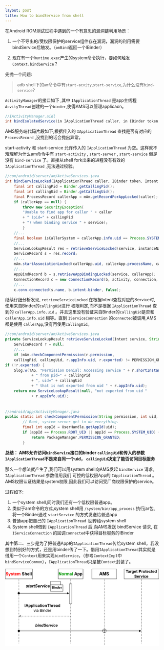 ```yaml
---
layout: post
title: How to bindService from shell
---
```


在Android ROM测试过程中遇到的一个有意思的漏洞链利用场景：

1. 一个不导出的/受权限保护的service组件存在漏洞，漏洞的利用需要bindService后触发。（`onBind`返回一个IBinder）

2. 现在有一个`Runtime.exec`产生的system命令执行，要如何触发`Context.bindService`？

先抛一个问题:

>  adb shell下的`am`命令中有`start-acvity`,`start-service`,为什么没有`bind-service`?

`ActivityManager`的接口如下 ,其中 `IApplicationThread` 是app主线程`AcvityThread`创建的一个`binder`,使得AMS可以管理applicaon。

```java
//IActivityManager.aidl
int bindIsolatedService(in IApplicationThread caller, in IBinder token, in Intent service,in String resolvedType, in IServiceConnection connection, int flags, in String instanceName, in String callingPackage, int userId);
```

AMS服务端代码片段如下,根据传入的 `IApplicationThread` 查找是否有对应的 `ProcessRecord` ,没找到的话会抛出异常。

start-activity 和 start-service 允许传入的 `IApplicationThread` 为空。这样就不难理解为什么am命令中有 `start-activity` , `start-server` , `start-service` 但是没有 `bind-service` 了。直接从shell fork出来的进程没有有效的 `IApplicationThread` ,无法通过校验。


```java
//com/android/server/am/ActiveServices.java
int bindServiceLocked(IApplicationThread caller, IBinder token, Intent service, String resolvedType, final IServiceConnection connection, int flags, String instanceName, String callingPackage, final int userId) throws TransactionTooLargeException {
    final int callingPid = Binder.getCallingPid();
    final int callingUid = Binder.getCallingUid();
    final ProcessRecord callerApp = mAm.getRecordForAppLocked(caller);
    if (callerApp == null) {
        throw new SecurityException(
        "Unable to find app for caller " + caller
        + " (pid=" + callingPid
        + ") when binding service " + service);
        }
    //...
    final boolean isCallerSystem = callerApp.info.uid == Process.SYSTEM_UID;
    //...
    ServiceLookupResult res = retrieveServiceLocked(service, instanceName, resolvedType, callingPackage, callingPid, callingUid, userId, true, callerFg, isBindExternal, allowInstant);
    ServiceRecord s = res.record;
    //...
    mAm.startAssociationLocked(callerApp.uid, callerApp.processName, callerApp.getCurProcState(), s.appInfo.uid, s.appInfo.longVersionCode, s.instanceName, s.processName);
    //...
    AppBindRecord b = s.retrieveAppBindingLocked(service, callerApp);
    ConnectionRecord c = new ConnectionRecord(b, activity, connection, flags, clientLabel, clientIntent, callerApp.uid, callerApp.processName, callingPackage);
    //...
    c.conn.connected(s.name, b.intent.binder, false);
```

继续仔细分析发现, `retrieveServiceLocked` 在根据Intent查找对应的Service时,使用来自Binder的`callingUid`进行
权限判定,而不是根据 `IApplicationThread` 查到的 `callerApp.info.uid` 。并且这里没有验证来自Binder的`callingUid`是否和 `callerApp.info.uid` 相等。直到 `IServiceConnection` 的`connected`被调用,AMS都是使用
`callerApp`,没有再使用`callingUid`。

```java
//com/android/server/am/ActiveServices.java
private ServiceLookupResult retrieveServiceLocked(Intent service, String instanceName, String resolvedType, String callingPackage, int callingPid, int callingUid, int userId, boolean createIfNeeded, boolean callingFromFg, boolean isBindExternal, boolean allowInstant) {
    ServiceRecord r = null;
    //...
    if (mAm.checkComponentPermission(r.permission,
    callingPid, callingUid, r.appInfo.uid, r.exported) != PERMISSION_GRANTED) {
if (!r.exported) {
    Slog.w(TAG, "Permission Denial: Accessing service " + r.shortInstanceName
            + " from pid=" + callingPid
            + ", uid=" + callingUid
            + " that is not exported from uid " + r.appInfo.uid);
    return new ServiceLookupResult(null, "not exported from uid "
            + r.appInfo.uid);


//android/app/ActivityManager.java
public static int checkComponentPermission(String permission, int uid, int owningUid, boolean exported) {
        // Root, system server get to do everything.
        final int appId = UserHandle.getAppId(uid);
        if (appId == Process.ROOT_UID || appId == Process.SYSTEM_UID) {
            return PackageManager.PERMISSION_GRANTED;
        }
```
**总结：
AMS允许访问`bindService`接口的binder `callingUid`和传入的参数`IApplicationThread`不是来自同一个uid， `callingUid`决定了能否访问目标服务**

那么一个想法就产生了,我们可以用system shell向AMS发起 `bindService` 请求, `IApplicationThread` 参数借用我们
可控的低权限App的 `IApplicationThread` 。AMS权限认证结果是system权限,因此我们可以访问受厂商权限保护的service。

过程如下:

1. 一个system shell,同时我们还有一个低权限普通app。
2. 类似于am命令的方式,system shell用 `/system/bin/app_process` 执行jar包,将一个Binder通过 `startService` 的方式发送给普通app
3. 普通app把自己的 `IApplicationThread `回传给system shell
4. System shell借到 `IApplicationThread` 后,向AMS发送 bindService 请求, 在`IServiceConnection` 的回调`connected`中获得目标服务的IBinder


其中第二、三步是为了把普通App的`IApplicationThread`传给system shell，我没想到特别好的方式，还是用binder传了一下。借用`IApplicationThread`其实就是借用一个`Context`用来实现`bindService`，（参考`ContextImpl`中`bindServiceCommon`），`IApplicationThread`只是被`Context`封装了。

![bindService](/assets/bindService.png)

